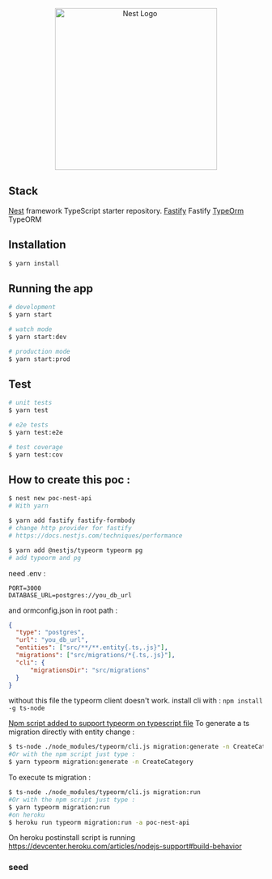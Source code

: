 <p align="center">
  <a href="http://nestjs.com/" target="blank"><img src="https://nestjs.com/img/logo_text.svg" width="320" alt="Nest Logo" /></a>
</p>

## Stack

[Nest](https://github.com/nestjs/nest) framework TypeScript starter repository.
[Fastify](https://www.fastify.io) Fastify
[TypeOrm](http://typeorm.io) TypeORM

## Installation

```bash
$ yarn install
```

## Running the app

```bash
# development
$ yarn start

# watch mode
$ yarn start:dev

# production mode
$ yarn start:prod
```

## Test

```bash
# unit tests
$ yarn test

# e2e tests
$ yarn test:e2e

# test coverage
$ yarn test:cov
```

## How to create this poc :

```bash
$ nest new poc-nest-api
# With yarn

$ yarn add fastify fastify-formbody
# change http provider for fastify
# https://docs.nestjs.com/techniques/performance

$ yarn add @nestjs/typeorm typeorm pg
# add typeorm and pg

```

need .env :
```
PORT=3000
DATABASE_URL=postgres://you_db_url
```

and ormconfig.json in root path :

```json
{
  "type": "postgres",
  "url": "you_db_url",
  "entities": ["src/**/**.entity{.ts,.js}"],
  "migrations": ["src/migrations/*{.ts,.js}"],
  "cli": {
      "migrationsDir": "src/migrations"
  }
}
```
without this file the typeorm client doesn't work.
install cli with : `npm install -g ts-node`

[Npm script added to support typeorm on typescript file](https://github.com/typeorm/typeorm/blob/master/docs/using-cli.md#notes-on-entity-files-written-in-typescript)
To generate a ts migration directly with entity change :
```bash
$ ts-node ./node_modules/typeorm/cli.js migration:generate -n CreateCategory
#Or with the npm script just type :
$ yarn typeorm migration:generate -n CreateCategory
```

To execute ts migration :
```bash
$ ts-node ./node_modules/typeorm/cli.js migration:run
#Or with the npm script just type :
$ yarn typeorm migration:run
#on heroku
$ heroku run typeorm migration:run -a poc-nest-api
```

On heroku postinstall script is running
https://devcenter.heroku.com/articles/nodejs-support#build-behavior

### seed
